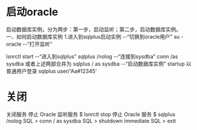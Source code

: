 # 启动oracle
启动数据库实例，分为两步：第一步，启动监听；第二步，启动数据库实例。
一、如何启动数据库实例
 1.进入到sqlplus启动实例
--“切换到oracle用户”
su - oracle
--“打开监听”

lsnrctl start 
  --“进入到sqlplus”
sqlplus /nolog 
--“连接到sysdba”
conn /as sysdba
 或者上述两部合并为
 sqlplus / as sysdba
--“启动数据库实例”
startup
以普通用户登录
sqlplus user/'Aa#12345'
# 关闭
关闭服务
停止 Oracle 监听服务
$ lsnrctl stop
停止 Oracle 服务
$ sqlplus /nolog
SQL > conn / as sysdba
SQL > shutdown immediate
SQL > exit
